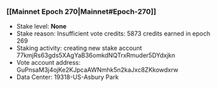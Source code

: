 ### [[Mainnet Epoch 270|Mainnet#Epoch-270]]
* Stake level: **None**
* Stake reason: Insufficient vote credits: 5873 credits earned in epoch 269
* Staking activity: creating new stake account 77kmjRs63gds5XAgYaB36omkdNQTrxRmuder5DYdxjkn
* Vote account address: GuPnsaM3j4ojKe2KJpcaAWNmhk5n2kaJxc8ZKkowdxrw
* Data Center: 19318-US-Asbury Park